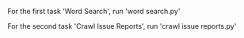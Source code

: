 For the first task 'Word Search', run 'word search.py'

For the second task 'Crawl Issue Reports', run 'crawl issue reports.py'
